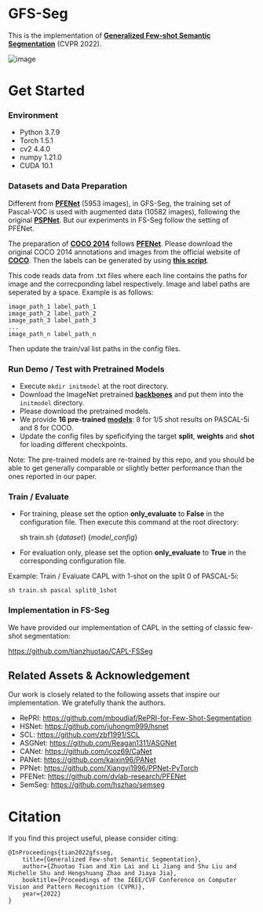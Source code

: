 # GFS-Seg
This is the implementation of [**Generalized Few-shot Semantic Segmentation**](https://arxiv.org/abs/2010.05210) (CVPR 2022). 

![image](https://user-images.githubusercontent.com/68939582/160376201-2bc953b6-280e-4cb8-b512-31ffa3a3e579.png)


# Get Started

### Environment
+ Python 3.7.9
+ Torch 1.5.1
+ cv2 4.4.0
+ numpy 1.21.0
+ CUDA 10.1

### Datasets and Data Preparation
Different from [**PFENet**](https://github.com/dvlab-research/PFENet) (5953 images), in GFS-Seg, the training set of Pascal-VOC is used with augmented data (10582 images), following the original [**PSPNet**](https://github.com/hszhao/semseg). But our experiments in FS-Seg follow the setting of PFENet.

The preparation of [**COCO 2014**](https://cocodataset.org/#download) follows [**PFENet**](https://github.com/dvlab-research/PFENet). Please download the original  COCO 2014 annotations and images from the official website of [**COCO**](https://cocodataset.org/#download). Then the labels can be generated by using [**this script**](https://mycuhk-my.sharepoint.com/:u:/g/personal/1155122171_link_cuhk_edu_hk/ETkX1jKVuJpAjpS2dk8XRhgBxkOUregKv4C7zigqFXiEtQ). 

This code reads data from .txt files where each line contains the paths for image and the correcponding label respectively. Image and label paths are seperated by a space. Example is as follows:

    image_path_1 label_path_1
    image_path_2 label_path_2
    image_path_3 label_path_3
    ...
    image_path_n label_path_n

Then update the train/val list paths in the config files.

### Run Demo / Test with Pretrained Models
+ Execute `mkdir initmodel` at the root directory.
+ Download the ImageNet pretrained [**backbones**](https://mycuhk-my.sharepoint.com/:u:/g/personal/1155122171_link_cuhk_edu_hk/EQEY0JxITwVHisdVzusEqNUBNsf1CT8MsALdahUhaHrhlw?e=4%3a2o3XTL&at=9) and put them into the `initmodel` directory.
+ Please download the pretrained models.
+ We provide **16 pre-trained**  [**models**](https://mycuhk-my.sharepoint.com/:f:/g/personal/1155122171_link_cuhk_edu_hk/Ej4c5aUV1RxDpXuSjK-9BZYBKF23mgq2zR8bNYWTkIJtkA?e=Rhb1xi): 
8 for 1/5 shot results on PASCAL-5i and 8 for COCO.
+ Update the config files by speficifying the target **split**, **weights** and **shot** for loading different checkpoints.

Note: The pre-trained models are re-trained by this repo, and you should be able to get generally comparable or slightly better performance than the ones reported in our paper.


### Train / Evaluate
+ For training, please set the option **only_evaluate** to **False** in the configuration file. Then execute this command at the root directory: 

    sh train.sh {*dataset*} {*model_config*}
    
+ For evaluation only, please set the option **only_evaluate** to **True** in the corresponding configuration file. 

    
Example: Train / Evaluate CAPL with 1-shot on the split 0 of PASCAL-5i: 

    sh train.sh pascal split0_1shot   
    
### Implementation in FS-Seg
We have provided our implementation of CAPL in the setting of classic few-shot segmentation:

https://github.com/tianzhuotao/CAPL-FSSeg
    
    
## Related Assets \& Acknowledgement

Our work is closely related to the following assets that inspire our implementation. We gratefully thank the authors. 
+ RePRI: https://github.com/mboudiaf/RePRI-for-Few-Shot-Segmentation
+ HSNet: https://github.com/juhongm999/hsnet
+ SCL: https://github.com/zbf1991/SCL
+ ASGNet: https://github.com/Reagan1311/ASGNet
+ CANet: https://github.com/icoz69/CaNet
+ PANet: https://github.com/kaixin96/PANet
+ PPNet: https://github.com/Xiangyi1996/PPNet-PyTorch
+ PFENet: https://github.com/dvlab-research/PFENet
+ SemSeg: https://github.com/hszhao/semseg

# Citation

If you find this project useful, please consider citing:
```
@InProceedings{tian2022gfsseg,
    title={Generalized Few-shot Semantic Segmentation},
    author={Zhuotao Tian and Xin Lai and Li Jiang and Shu Liu and Michelle Shu and Hengshuang Zhao and Jiaya Jia},
    booktitle={Proceedings of the IEEE/CVF Conference on Computer Vision and Pattern Recognition (CVPR)},
    year={2022}
}
```
